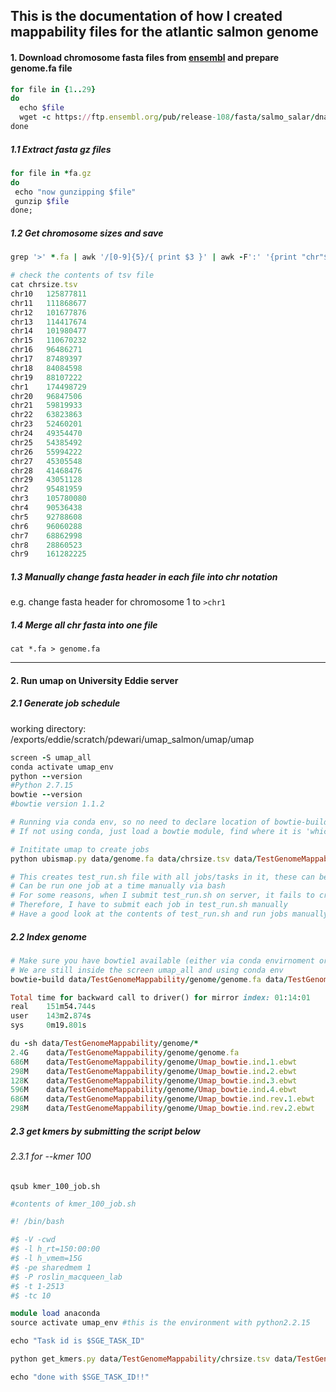 ## This is the documentation of how I created mappability files for the atlantic salmon genome

#### 1. Download chromosome fasta files from [ensembl](https://ftp.ensembl.org/pub/release-108/fasta/salmo_salar/dna/) and prepare genome.fa file
```ruby
for file in {1..29}
do
  echo $file
  wget -c https://ftp.ensembl.org/pub/release-108/fasta/salmo_salar/dna/Salmo_salar.Ssal_v3.1.dna_sm.primary_assembly.$file.fa.gz
done
```
##### 1.1 Extract fasta gz files
```ruby
for file in *fa.gz
do
 echo "now gunzipping $file"
 gunzip $file
done;
```
##### 1.2 Get chromosome sizes and save
```ruby
grep '>' *.fa | awk '/[0-9]{5}/{ print $3 }' | awk -F':' '{print "chr"$3"\t"$5}' > chrsize.tsv

# check the contents of tsv file
cat chrsize.tsv
chr10	125877811
chr11	111868677
chr12	101677876
chr13	114417674
chr14	101980477
chr15	110670232
chr16	96486271
chr17	87489397
chr18	84084598
chr19	88107222
chr1	174498729
chr20	96847506
chr21	59819933
chr22	63823863
chr23	52460201
chr24	49354470
chr25	54385492
chr26	55994222
chr27	45305548
chr28	41468476
chr29	43051128
chr2	95481959
chr3	105780080
chr4	90536438
chr5	92788608
chr6	96060288
chr7	68862998
chr8	28860523
chr9	161282225
```

##### 1.3 Manually change fasta header in each file into chr notation
e.g. change fasta header for chromosome 1 to `>chr1`

##### 1.4 Merge all chr fasta into one file
`cat *.fa > genome.fa`

---

#### 2. Run umap on University Eddie server

##### 2.1 Generate job schedule

working directory: /exports/eddie/scratch/pdewari/umap_salmon/umap/umap
```ruby
screen -S umap_all
conda activate umap_env
python --version
#Python 2.7.15
bowtie --version
#bowtie version 1.1.2

# Running via conda env, so no need to declare location of bowtie-build
# If not using conda, just load a bowtie module, find where it is 'which bowtie' and then use that location

# Inititate umap to create jobs
python ubismap.py data/genome.fa data/chrsize.tsv data/TestGenomeMappability all.q bowtie-build --kmer 100 150 -write_script test_run.sh

# This creates test_run.sh file with all jobs/tasks in it, these can be submitted to server directly, or
# Can be run one job at a time manually via bash
# For some reasons, when I submit test_run.sh on server, it fails to create kmers, presumably because it force uses python3
# Therefore, I have to submit each job in test_run.sh manually
# Have a good look at the contents of test_run.sh and run jobs manually (we will still use qsub to submit individual jobs)!!
```
##### 2.2 Index genome

```ruby
# Make sure you have bowtie1 available (either via conda envirnoment or by module load)
# We are still inside the screen umap_all and using conda env
bowtie-build data/TestGenomeMappability/genome/genome.fa data/TestGenomeMappability/genome/Umap_bowtie.ind

Total time for backward call to driver() for mirror index: 01:14:01
real    151m54.744s
user    143m2.874s
sys     0m19.801s

du -sh data/TestGenomeMappability/genome/*
2.4G	data/TestGenomeMappability/genome/genome.fa
686M	data/TestGenomeMappability/genome/Umap_bowtie.ind.1.ebwt
298M	data/TestGenomeMappability/genome/Umap_bowtie.ind.2.ebwt
128K	data/TestGenomeMappability/genome/Umap_bowtie.ind.3.ebwt
596M	data/TestGenomeMappability/genome/Umap_bowtie.ind.4.ebwt
686M	data/TestGenomeMappability/genome/Umap_bowtie.ind.rev.1.ebwt
298M	data/TestGenomeMappability/genome/Umap_bowtie.ind.rev.2.ebwt
```
##### 2.3 get kmers by submitting the script below

###### 2.3.1 for --kmer 100


`qsub kmer_100_job.sh`

```ruby
#contents of kmer_100_job.sh

#! /bin/bash

#$ -V -cwd
#$ -l h_rt=150:00:00
#$ -l h_vmem=15G
#$ -pe sharedmem 1
#$ -P roslin_macqueen_lab
#$ -t 1-2513
#$ -tc 10

module load anaconda
source activate umap_env #this is the environment with python2.2.15

echo "Task id is $SGE_TASK_ID"

python get_kmers.py data/TestGenomeMappability/chrsize.tsv data/TestGenomeMappability/kmers/k100 data/TestGenomeMappability/chrs data/TestGenomeMappability/chrsize_index.tsv -job_id $SGE_TASK_ID --kmer k100

echo "done with $SGE_TASK_ID!!"
```

